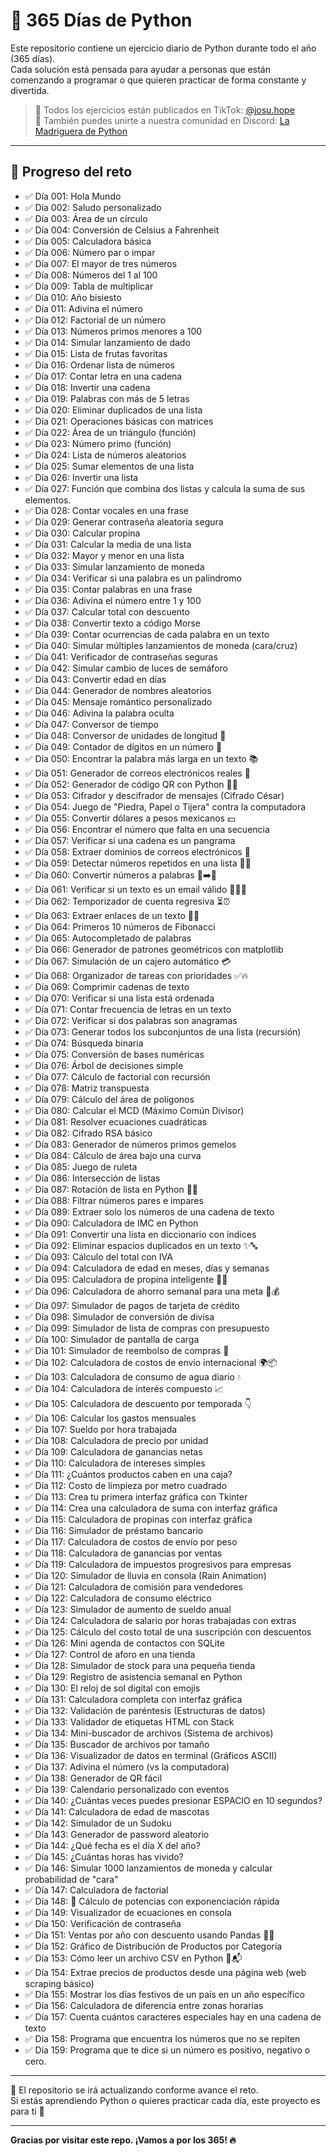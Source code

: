 # 🐍 365 Días de Python

Este repositorio contiene un ejercicio diario de Python durante todo el año (365 días).  
Cada solución está pensada para ayudar a personas que están comenzando a programar o que quieren practicar de forma constante y divertida.

> 🎥 Todos los ejercicios están publicados en TikTok: [@josu.hope](https://www.tiktok.com/@josu.hope)  
> 🐰 También puedes unirte a nuestra comunidad en Discord: [La Madriguera de Python](https://discord.gg/eHEYc79p)

---

## 📅 Progreso del reto

- ✅ Día 001: Hola Mundo  
- ✅ Día 002: Saludo personalizado  
- ✅ Día 003: Área de un círculo  
- ✅ Día 004: Conversión de Celsius a Fahrenheit  
- ✅ Día 005: Calculadora básica  
- ✅ Día 006: Número par o impar  
- ✅ Día 007: El mayor de tres números  
- ✅ Día 008: Números del 1 al 100  
- ✅ Día 009: Tabla de multiplicar  
- ✅ Día 010: Año bisiesto  
- ✅ Día 011: Adivina el número  
- ✅ Día 012: Factorial de un número  
- ✅ Día 013: Números primos menores a 100  
- ✅ Día 014: Simular lanzamiento de dado  
- ✅ Día 015: Lista de frutas favoritas  
- ✅ Día 016: Ordenar lista de números  
- ✅ Día 017: Contar letra en una cadena  
- ✅ Día 018: Invertir una cadena  
- ✅ Día 019: Palabras con más de 5 letras  
- ✅ Día 020: Eliminar duplicados de una lista  
- ✅ Día 021: Operaciones básicas con matrices  
- ✅ Día 022: Área de un triángulo (función)  
- ✅ Día 023: Número primo (función)  
- ✅ Día 024: Lista de números aleatorios  
- ✅ Día 025: Sumar elementos de una lista  
- ✅ Día 026: Invertir una lista  
- ✅ Día 027: Función que combina dos listas y calcula la suma de sus elementos.
- ✅ Día 028: Contar vocales en una frase  
- ✅ Día 029: Generar contraseña aleatoria segura  
- ✅ Día 030: Calcular propina  
- ✅ Día 031: Calcular la media de una lista  
- ✅ Día 032: Mayor y menor en una lista  
- ✅ Día 033: Simular lanzamiento de moneda  
- ✅ Día 034: Verificar si una palabra es un palíndromo  
- ✅ Día 035: Contar palabras en una frase  
- ✅ Día 036: Adivina el número entre 1 y 100  
- ✅ Día 037: Calcular total con descuento  
- ✅ Día 038: Convertir texto a código Morse  
- ✅ Día 039: Contar ocurrencias de cada palabra en un texto  
- ✅ Día 040: Simular múltiples lanzamientos de moneda (cara/cruz)  
- ✅ Día 041: Verificador de contraseñas seguras  
- ✅ Día 042: Simular cambio de luces de semáforo  
- ✅ Día 043: Convertir edad en días  
- ✅ Día 044: Generador de nombres aleatorios  
- ✅ Día 045: Mensaje romántico personalizado  
- ✅ Día 046: Adivina la palabra oculta  
- ✅ Día 047: Conversor de tiempo  
- ✅ Día 048: Conversor de unidades de longitud 📏  
- ✅ Día 049: Contador de dígitos en un número 🔢  
- ✅ Día 050: Encontrar la palabra más larga en un texto 📚  
- ✅ Día 051: Generador de correos electrónicos reales 📧  
- ✅ Día 052: Generador de código QR con Python 📱🔲  
- ✅ Día 053: Cifrador y descifrador de mensajes (Cifrado César)  
- ✅ Día 054: Juego de "Piedra, Papel o Tijera" contra la computadora  
- ✅ Día 055: Convertir dólares a pesos mexicanos 💵  
- ✅ Día 056: Encontrar el número que falta en una secuencia  
- ✅ Día 057: Verificar si una cadena es un pangrama  
- ✅ Día 058: Extraer dominios de correos electrónicos 📩  
- ✅ Día 059: Detectar números repetidos en una lista 🔢✅  
- ✅ Día 060: Convertir números a palabras 🔢➡️📝  
- ✅ Día 061: Verificar si un texto es un email válido 📧✅❌  
- ✅ Día 062: Temporizador de cuenta regresiva ⏳⏰  
- ✅ Día 063: Extraer enlaces de un texto 🔗📜  
- ✅ Día 064: Primeros 10 números de Fibonacci  
- ✅ Día 065: Autocompletado de palabras  
- ✅ Día 066: Generador de patrones geométricos con matplotlib  
- ✅ Día 067: Simulación de un cajero automático 💳  
- ✅ Día 068: Organizador de tareas con prioridades ✅🔥  
- ✅ Día 069: Comprimir cadenas de texto  
- ✅ Día 070: Verificar si una lista está ordenada  
- ✅ Día 071: Contar frecuencia de letras en un texto  
- ✅ Día 072: Verificar si dos palabras son anagramas  
- ✅ Día 073: Generar todos los subconjuntos de una lista (recursión)  
- ✅ Día 074: Búsqueda binaria  
- ✅ Día 075: Conversión de bases numéricas  
- ✅ Día 076: Árbol de decisiones simple  
- ✅ Día 077: Cálculo de factorial con recursión  
- ✅ Día 078: Matriz transpuesta  
- ✅ Día 079: Cálculo del área de polígonos  
- ✅ Día 080: Calcular el MCD (Máximo Común Divisor)
- ✅ Día 081: Resolver ecuaciones cuadráticas  
- ✅ Día 082: Cifrado RSA básico  
- ✅ Día 083: Generador de números primos gemelos  
- ✅ Día 084: Cálculo de área bajo una curva  
- ✅ Día 085: Juego de ruleta  
- ✅ Día 086: Intersección de listas  
- ✅ Día 087: Rotación de lista en Python 🚀🐍  
- ✅ Día 088: Filtrar números pares e impares  
- ✅ Día 089: Extraer solo los números de una cadena de texto  
- ✅ Día 090: Calculadora de IMC en Python  
- ✅ Día 091: Convertir una lista en diccionario con índices  
- ✅ Día 092: Eliminar espacios duplicados en un texto ✨🔤  
- ✅ Día 093: Cálculo del total con IVA  
- ✅ Día 094: Calculadora de edad en meses, días y semanas  
- ✅ Día 095: Calculadora de propina inteligente 🧾💸  
- ✅ Día 096: Calculadora de ahorro semanal para una meta 🎯💰  
- ✅ Día 097: Simulador de pagos de tarjeta de crédito  
- ✅ Día 098: Simulador de conversión de divisa  
- ✅ Día 099: Simulador de lista de compras con presupuesto  
- ✅ Día 100: Simulador de pantalla de carga  
- ✅ Día 101: Simulador de reembolso de compras 💸  
- ✅ Día 102: Calculadora de costos de envío internacional 🌍📦  
- ✅ Día 103: Calculadora de consumo de agua diario 💧  
- ✅ Día 104: Calculadora de interés compuesto 📈  
- ✅ Día 105: Calculadora de descuento por temporada 👇  
- ✅ Día 106: Calcular los gastos mensuales  
- ✅ Día 107: Sueldo por hora trabajada  
- ✅ Día 108: Calculadora de precio por unidad  
- ✅ Día 109: Calculadora de ganancias netas  
- ✅ Día 110: Calculadora de intereses simples
- ✅ Día 111: ¿Cuántos productos caben en una caja?  
- ✅ Día 112: Costo de limpieza por metro cuadrado  
- ✅ Día 113: Crea tu primera interfaz gráfica con Tkinter  
- ✅ Día 114: Crea una calculadora de suma con interfaz gráfica  
- ✅ Día 115: Calculadora de propinas con interfaz gráfica  
- ✅ Día 116: Simulador de préstamo bancario  
- ✅ Día 117: Calculadora de costos de envío por peso  
- ✅ Día 118: Calculadora de ganancias por ventas  
- ✅ Día 119: Calculadora de impuestos progresivos para empresas  
- ✅ Día 120: Simulador de lluvia en consola (Rain Animation)  
- ✅ Día 121: Calculadora de comisión para vendedores  
- ✅ Día 122: Calculadora de consumo eléctrico  
- ✅ Día 123: Simulador de aumento de sueldo anual  
- ✅ Día 124: Calculadora de salario por horas trabajadas con extras  
- ✅ Día 125: Cálculo del costo total de una suscripción con descuentos  
- ✅ Día 126: Mini agenda de contactos con SQLite  
- ✅ Día 127: Control de aforo en una tienda  
- ✅ Día 128: Simulador de stock para una pequeña tienda  
- ✅ Día 129: Registro de asistencia semanal en Python  
- ✅ Día 130: El reloj de sol digital con emojis
- ✅ Día 131: Calculadora completa con interfaz gráfica  
- ✅ Día 132: Validación de paréntesis (Estructuras de datos)  
- ✅ Día 133: Validador de etiquetas HTML con Stack  
- ✅ Día 134: Mini-buscador de archivos (Sistema de archivos)  
- ✅ Día 135: Buscador de archivos por tamaño  
- ✅ Día 136: Visualizador de datos en terminal (Gráficos ASCII)  
- ✅ Día 137: Adivina el número (vs la computadora)  
- ✅ Día 138: Generador de QR fácil  
- ✅ Día 139: Calendario personalizado con eventos  
- ✅ Día 140: ¿Cuántas veces puedes presionar ESPACIO en 10 segundos?  
- ✅ Día 141: Calculadora de edad de mascotas  
- ✅ Día 142: Simulador de un Sudoku  
- ✅ Día 143: Generador de password aleatorio  
- ✅ Día 144: ¿Qué fecha es el día X del año?  
- ✅ Día 145: ¿Cuántas horas has vivido?  
- ✅ Día 146: Simular 1000 lanzamientos de moneda y calcular probabilidad de "cara"  
- ✅ Día 147: Calculadora de factorial  
- ✅ Día 148: 🧮 Cálculo de potencias con exponenciación rápida  
- ✅ Día 149: Visualizador de ecuaciones en consola  
- ✅ Día 150: Verificación de contraseña  
- ✅ Día 151: Ventas por año con descuento usando Pandas 🐼💸
- ✅ Día 152: Gráfico de Distribución de Productos por Categoría
- ✅ Día 153: Cómo leer un archivo CSV en Python 📄📬
- ✅ Día 154: Extrae precios de productos desde una página web (web scraping básico)
- ✅ Día 155: Mostrar los días festivos de un país en un año específico
- ✅ Día 156: Calculadora de diferencia entre zonas horarias
- ✅ Día 157: Cuenta cuántos caracteres especiales hay en una cadena de texto
- ✅ Día 158: Programa que encuentra los números que no se repiten
- ✅ Día 159: Programa que te dice si un número es positivo, negativo o cero.
---

📌 El repositorio se irá actualizando conforme avance el reto.  
Si estás aprendiendo Python o quieres practicar cada día, este proyecto es para ti 🚀

---

**Gracias por visitar este repo. ¡Vamos a por los 365! 🔥**
